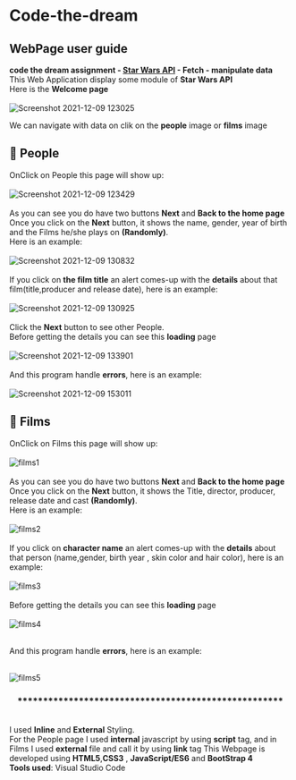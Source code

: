 # Code-the-dream
## WebPage user guide
**code the dream assignment - [Star Wars API](https://swapi.dev/api/) - Fetch - manipulate data** </br>
This Web Application display some module of **Star Wars API**</br>
Here is the **Welcome page**</br>
</br>![Screenshot 2021-12-09 123025](https://user-images.githubusercontent.com/83052170/145454849-164aad05-feb2-44c8-b489-1ecfbe1a55b3.png)</br>

We can navigate with data on clik on the **people** image or **films** image </br>

 ## 💚 People
OnClick on People this page will show up: </br>
</br>![Screenshot 2021-12-09 123429](https://user-images.githubusercontent.com/83052170/145455430-9b276e67-8aea-4849-843f-f1ab89b42669.png)</br>
</br>As you can see you do have two buttons **Next**  and **Back to the home page**</br>
Once you click on the **Next** button, it shows the name, gender, year of birth and the Films he/she plays on **(Randomly)**. </br>
Here is an example: </br>
</br>![Screenshot 2021-12-09 130832](https://user-images.githubusercontent.com/83052170/145460754-55a91de6-c444-4f75-9202-5ed292dd4607.png)</br>
</br>If you click on **the film title** an alert comes-up with the **details** about that film(title,producer and release date), here is an example:</br>
</br>![Screenshot 2021-12-09 130925](https://user-images.githubusercontent.com/83052170/145462489-0abe6b48-e333-48c4-8c51-e56800c0817b.png)</br>
</br>Click the **Next**  button to see other People.
</br>Before getting the details you can see this **loading** page</br> 
</br>![Screenshot 2021-12-09 133901](https://user-images.githubusercontent.com/83052170/145464383-9d6b70e1-d1cc-4271-91ef-8455f363ef11.png)</br>
</br>And this program handle **errors**, here is an example:</br>
</br>![Screenshot 2021-12-09 153011](https://user-images.githubusercontent.com/83052170/145479408-43d99344-7a71-48e5-a990-18ee32e4eebc.png)</br>
## 💚 Films  
OnClick on Films this page will show up:</br>
</br>![films1](https://user-images.githubusercontent.com/83052170/145483522-292b0157-e0be-47ae-8e88-367599659efb.png)</br>
</br>As you can see you do have two buttons **Next**  and **Back to the home page**</br>
Once you click on the **Next** button, it shows the Title, director, producer, release date and cast **(Randomly)**. </br>
Here is an example: </br>
</br>![films2](https://user-images.githubusercontent.com/83052170/145484004-d2e3d2d8-6832-487c-a47b-71d96c883244.png)</br>
</br>If you click on **character name** an alert comes-up with the **details** about that person (name,gender, birth year , skin color and hair color), here is an example:</br>
</br>![films3](https://user-images.githubusercontent.com/83052170/145485665-2b6c3a03-3427-4fac-838e-58f823cf1a48.png)</br>
</br>Before getting the details you can see this **loading** page</br> 
</br>![films4](https://user-images.githubusercontent.com/83052170/145486178-fc0b6f44-7ce4-4fce-a9bb-70ddfca89ee6.png)</br>

</br>And this program handle **errors**, here is an example:</br>

</br>![films5](https://user-images.githubusercontent.com/83052170/145486190-32803407-a3d9-48a4-b8b8-bee72646a7cd.png)</br>

 ### <p align="center"> **************************************************** </p>
</br>I used **Inline** and **External** Styling.</br>
For the People page I used **internal** javascript by using **script** tag, and in Films I used **external** file and call it by using **link** tag
This Webpage is developed using **HTML5**,**CSS3** , **JavaScript/ES6** and **BootStrap 4**</br>
**Tools used**: Visual Studio Code</br>


